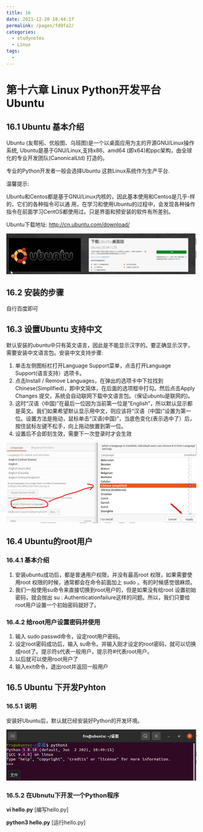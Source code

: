 ```yaml
---
title: 16
date: 2021-12-20 18:44:17
permalink: /pages/fd9fa2/
categories:
  - studynotes
  - Linux
tags:
  - 
---
```

# 第十六章 Linux Python开发平台Ubuntu

## 16.1 Ubuntu 基本介绍

Ubuntu (友帮拓、优般图、乌班图)是一个以桌面应用为主的开源GNU/Linux操作系统, Ubuntu是基于GNU/Linux,支持x86、amd64 (即x64)和ppc架构，由全球化的专业开发团队(CanonicalLtd) 打造的。

专业的Python开发者一般会选择Ubuntu 这款Linux系统作为生产平台.

温馨提示:

Ubuntu和Centos都是基于GNU/Linux内核的，因此基本使用和Centos是几乎-样的，它们的各种指令可以通
用，在学习和使用Ubuntu的过程中，会发现各种操作指令在前面学习CentOS都使用过。只是界面和预安装的软件有所差别。

Ubuntu下载地址: http://cn.ubuntu.com/download/

![1632411960399](./images/16/01.png)

## 16.2 安装的步骤

自行百度即可

## 16.3 设置Ubuntu 支持中文

默认安装的ubuntu中只有英文语言，因此是不能显示汉字的。要正确显示汉字，需要安装中文语言包。安装中文支持步骤:

1. 单击左侧图标栏打开Language Support菜单，点击打开Language Support(语言支持）选项卡。
2. 点击Install / Remove Languages，在弹出的选项卡中下拉找到Chinese(Simplified)，即中文简体，在后面的选项框中打勾。然后点击Apply Changes 提交，系统会自动联网下载中文语言包。〈保证ubuntu是联网的)。
3. 这时“汉语〈中国)”在最后一位因为当前第一位是”English”，所以默认显示都是英文。我们如果希望默认显示用中文，则应该将“汉语（中国)”设置为第一位。设置方法是拖动，鼠标单击“汉语(中国)”，当底色变化(表示选中了）后，按住鼠标左键不松手，向上拖动放置到第一位。
4. 设置后不会即刻生效，需要下一次登录时才会生效

![1632412166775](./images/16/02.png)

## 16.4 Ubuntu的root用户

### 16.4.1 基本介绍

1. 安装ubuntu成功后，都是普通用户权限，并没有最高root 权限，如果需要使用root 权限的时候，通常都会在命令前面加上 sudo 。有的时候感觉很麻烦。
2. 我们一般使用su命令来直接切换到root用户的，但是如果没有给root 设置初始密码，就会抛出 su : Authenticationfailure这样的问题。所以，我们只要给root用户设置一个初始密码就好了。

### 16.4.2 给root用户设置密码并使用

1. 输入 sudo passwd命令，设定root用户密码。
2. 设定root密码成功后，输入 su命令。并输入刚才设定的root密码，就可以切换成root了。提示符s代表一般用户，提示符#代表root用户。
3. 以后就可以使用root用户了
4. 输入exit命令，退出root并返回一般用户

## 16.5 Ubuntu 下开发Pyhton

### 16.5.1 说明

安装好Ubuntu后，默认就已经安装好Python的开发环境。

![1632412394932](./images/16/03.png)

### 16.5.2 在Ubnutu下开发一个Python程序

**vi hello.py**                   [编写hello.py]

**python3  hello.py**       [运行hello.py]

